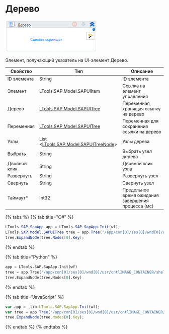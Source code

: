 # Дерево

![](<../../../.gitbook/assets/image (308).png>)

Элемент, получающий указатель на UI-элемент Дерево.

| Свойство     | Тип                                                                 | Описание                                           |
| ------------ | ------------------------------------------------------------------- | -------------------------------------------------- |
| ID элемента  | String                                                              | ID элемента                                        |
| Элемент      | LTools.SAP.Model.SAPUIItem                                          | Ссылка на элемент управления                       |
| Дерево       | [LTools.SAP.Model.SAPUITree](datatypes/sapuitree.md)                | Переменная, хранящая ссылку на дерево              |
| Переменная   | [LTools.SAP.Model.SAPUITree](datatypes/sapuitree.md)                | Переменная для сохранения ссылки на дерево         |
| Узлы         | List <[LTools.SAP.Model.SAPUITreeNode](datatypes/sapuitreenode.md)> | Узлы дерева                                        |
| Выбрать      | String                                                              | Выбрать узел дерева                                |
| Двойной клик | String                                                              | Двойной клик узла                                  |
| Развернуть   | String                                                              | Развернуть узел                                    |
| Свернуть     | String                                                              | Свернуть узел                                      |
| Таймаут\*    | Int32                                                               | Предельное время ожидания завершения процесса (мс) |

{% tabs %}
{% tab title="C#" %}
```csharp
LTools.SAP.SapApp app = LTools.SAP.SapApp.Init(wf);
LTools.SAP.Model.SAPUITree tree = app.Tree("/app/con[0]/ses[0]/wnd[0]/usr/cntlIMAGE_CONTAINER/shellcont/shell/shellcont[0]/shell");
tree.ExpandNode(tree.Nodes[0].Key);
```
{% endtab %}

{% tab title="Python" %}
```python
app = LTools.SAP.SapApp.Init(wf)
tree = app.Tree("/app/con[0]/ses[0]/wnd[0]/usr/cntlIMAGE_CONTAINER/shellcont/shell/shellcont[0]/shell")
tree.ExpandNode(tree.Nodes[0].Key)
```
{% endtab %}

{% tab title="JavaScript" %}
```javascript
var app = _lib.LTools.SAP.SapApp.Init(wf);		
var tree = app.Tree("/app/con[0]/ses[0]/wnd[0]/usr/cntlIMAGE_CONTAINER/shellcont/shell/shellcont[0]/shell");
tree.ExpandNode(tree.Nodes[0].Key);
```
{% endtab %}
{% endtabs %}

